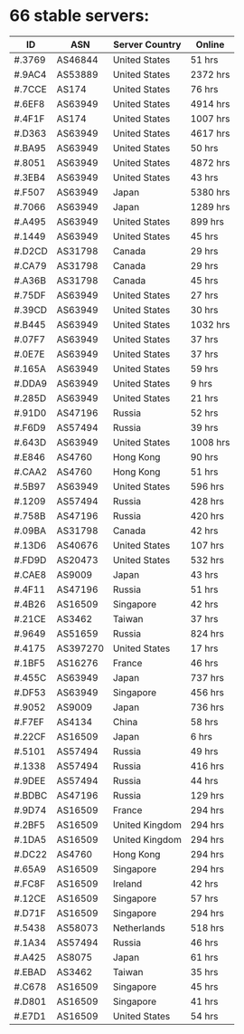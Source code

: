 # 66 stable servers:

| ID | ASN | Server Country | Online |
| ------ | ------ | ------ | ------ |
| #.3769 | AS46844 | United States | 51 hrs |
| #.9AC4 | AS53889 | United States | 2372 hrs |
| #.7CCE | AS174 | United States | 76 hrs |
| #.6EF8 | AS63949 | United States | 4914 hrs |
| #.4F1F | AS174 | United States | 1007 hrs |
| #.D363 | AS63949 | United States | 4617 hrs |
| #.BA95 | AS63949 | United States | 50 hrs |
| #.8051 | AS63949 | United States | 4872 hrs |
| #.3EB4 | AS63949 | United States | 43 hrs |
| #.F507 | AS63949 | Japan | 5380 hrs |
| #.7066 | AS63949 | Japan | 1289 hrs |
| #.A495 | AS63949 | United States | 899 hrs |
| #.1449 | AS63949 | United States | 45 hrs |
| #.D2CD | AS31798 | Canada | 29 hrs |
| #.CA79 | AS31798 | Canada | 29 hrs |
| #.A36B | AS31798 | Canada | 45 hrs |
| #.75DF | AS63949 | United States | 27 hrs |
| #.39CD | AS63949 | United States | 30 hrs |
| #.B445 | AS63949 | United States | 1032 hrs |
| #.07F7 | AS63949 | United States | 37 hrs |
| #.0E7E | AS63949 | United States | 37 hrs |
| #.165A | AS63949 | United States | 59 hrs |
| #.DDA9 | AS63949 | United States | 9 hrs |
| #.285D | AS63949 | United States | 21 hrs |
| #.91D0 | AS47196 | Russia | 52 hrs |
| #.F6D9 | AS57494 | Russia | 39 hrs |
| #.643D | AS63949 | United States | 1008 hrs |
| #.E846 | AS4760 | Hong Kong | 90 hrs |
| #.CAA2 | AS4760 | Hong Kong | 51 hrs |
| #.5B97 | AS63949 | United States | 596 hrs |
| #.1209 | AS57494 | Russia | 428 hrs |
| #.758B | AS47196 | Russia | 420 hrs |
| #.09BA | AS31798 | Canada | 42 hrs |
| #.13D6 | AS40676 | United States | 107 hrs |
| #.FD9D | AS20473 | United States | 532 hrs |
| #.CAE8 | AS9009 | Japan | 43 hrs |
| #.4F11 | AS47196 | Russia | 51 hrs |
| #.4B26 | AS16509 | Singapore | 42 hrs |
| #.21CE | AS3462 | Taiwan | 37 hrs |
| #.9649 | AS51659 | Russia | 824 hrs |
| #.4175 | AS397270 | United States | 17 hrs |
| #.1BF5 | AS16276 | France | 46 hrs |
| #.455C | AS63949 | Japan | 737 hrs |
| #.DF53 | AS63949 | Singapore | 456 hrs |
| #.9052 | AS9009 | Japan | 736 hrs |
| #.F7EF | AS4134 | China | 58 hrs |
| #.22CF | AS16509 | Japan | 6 hrs |
| #.5101 | AS57494 | Russia | 49 hrs |
| #.1338 | AS57494 | Russia | 416 hrs |
| #.9DEE | AS57494 | Russia | 44 hrs |
| #.BDBC | AS47196 | Russia | 129 hrs |
| #.9D74 | AS16509 | France | 294 hrs |
| #.2BF5 | AS16509 | United Kingdom | 294 hrs |
| #.1DA5 | AS16509 | United Kingdom | 294 hrs |
| #.DC22 | AS4760 | Hong Kong | 294 hrs |
| #.65A9 | AS16509 | Singapore | 294 hrs |
| #.FC8F | AS16509 | Ireland | 42 hrs |
| #.12CE | AS16509 | Singapore | 57 hrs |
| #.D71F | AS16509 | Singapore | 294 hrs |
| #.5438 | AS58073 | Netherlands | 518 hrs |
| #.1A34 | AS57494 | Russia | 46 hrs |
| #.A425 | AS8075 | Japan | 61 hrs |
| #.EBAD | AS3462 | Taiwan | 35 hrs |
| #.C678 | AS16509 | Singapore | 45 hrs |
| #.D801 | AS16509 | Singapore | 41 hrs |
| #.E7D1 | AS16509 | United States | 54 hrs |

